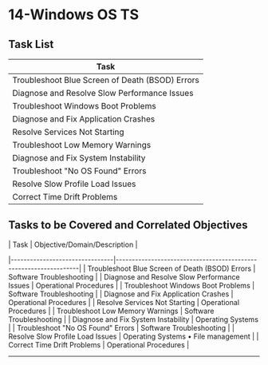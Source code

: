 # 14-Windows OS TS

## Task List


| Task                           |
|--------------------------------|
| Troubleshoot Blue Screen of Death (BSOD) Errors |
| Diagnose and Resolve Slow Performance Issues |
| Troubleshoot Windows Boot Problems |
| Diagnose and Fix Application Crashes |
| Resolve Services Not Starting  |
| Troubleshoot Low Memory Warnings |
| Diagnose and Fix System Instability |
| Troubleshoot "No OS Found" Errors |
| Resolve Slow Profile Load Issues |
| Correct Time Drift Problems    |

## Tasks to be Covered and Correlated Objectives


| Task                           | Objective/Domain/Description                                      |

|--------------------------------|------------------------------------------------------------------|
| Troubleshoot Blue Screen of Death (BSOD) Errors | Software Troubleshooting                        |
| Diagnose and Resolve Slow Performance Issues | Operational Procedures                              |
| Troubleshoot Windows Boot Problems | Software Troubleshooting                                      |
| Diagnose and Fix Application Crashes | Operational Procedures                                      |
| Resolve Services Not Starting  | Operational Procedures                                            |
| Troubleshoot Low Memory Warnings | Software Troubleshooting                                       |
| Diagnose and Fix System Instability | Operating Systems                                           |
| Troubleshoot "No OS Found" Errors | Software Troubleshooting                                     |
| Resolve Slow Profile Load Issues | Operating Systems • File management                            |
| Correct Time Drift Problems    | Operational Procedures                                            |

---


